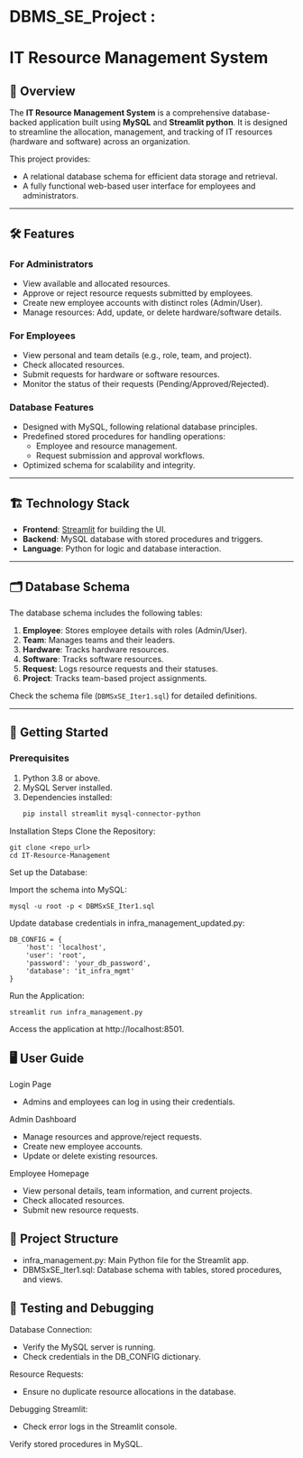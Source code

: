 # DBMS_SE_Project :

# IT Resource Management System

## 📖 Overview
The **IT Resource Management System** is a comprehensive database-backed application built using **MySQL** and **Streamlit python**. It is designed to streamline the allocation, management, and tracking of IT resources (hardware and software) across an organization.

This project provides:
- A relational database schema for efficient data storage and retrieval.
- A fully functional web-based user interface for employees and administrators.

---

## 🛠 Features
### **For Administrators**
- View available and allocated resources.
- Approve or reject resource requests submitted by employees.
- Create new employee accounts with distinct roles (Admin/User).
- Manage resources: Add, update, or delete hardware/software details.

### **For Employees**
- View personal and team details (e.g., role, team, and project).
- Check allocated resources.
- Submit requests for hardware or software resources.
- Monitor the status of their requests (Pending/Approved/Rejected).

### **Database Features**
- Designed with MySQL, following relational database principles.
- Predefined stored procedures for handling operations:
  - Employee and resource management.
  - Request submission and approval workflows.
- Optimized schema for scalability and integrity.

---

## 🏗 Technology Stack
- **Frontend**: [Streamlit](https://streamlit.io/) for building the UI.
- **Backend**: MySQL database with stored procedures and triggers.
- **Language**: Python for logic and database interaction.

---

## 🗂 Database Schema
The database schema includes the following tables:
1. **Employee**: Stores employee details with roles (Admin/User).
2. **Team**: Manages teams and their leaders.
3. **Hardware**: Tracks hardware resources.
4. **Software**: Tracks software resources.
5. **Request**: Logs resource requests and their statuses.
6. **Project**: Tracks team-based project assignments.

Check the schema file (`DBMSxSE_Iter1.sql`) for detailed definitions.

---

## 🚀 Getting Started
### Prerequisites
1. Python 3.8 or above.
2. MySQL Server installed.
3. Dependencies installed:
   ```bash
   pip install streamlit mysql-connector-python
   ```
Installation Steps
Clone the Repository:
```
git clone <repo_url>
cd IT-Resource-Management
```
Set up the Database:

Import the schema into MySQL:
```
mysql -u root -p < DBMSxSE_Iter1.sql
```
Update database credentials in infra_management_updated.py:
```
DB_CONFIG = {
    'host': 'localhost',
    'user': 'root',
    'password': 'your_db_password',
    'database': 'it_infra_mgmt'
}
```
Run the Application:
```
streamlit run infra_management.py
```
Access the application at http://localhost:8501.

## 🖥 User Guide
Login Page
* Admins and employees can log in using their credentials.
  
Admin Dashboard
* Manage resources and approve/reject requests.
* Create new employee accounts.
* Update or delete existing resources.
  
Employee Homepage
* View personal details, team information, and current projects.
* Check allocated resources.
* Submit new resource requests.
  
## 📂 Project Structure
* infra_management.py: Main Python file for the Streamlit app.
* DBMSxSE_Iter1.sql: Database schema with tables, stored procedures, and views.
  
## 🧪 Testing and Debugging
Database Connection:
* Verify the MySQL server is running.
* Check credentials in the DB_CONFIG dictionary.
  
Resource Requests:
* Ensure no duplicate resource allocations in the database.
  
Debugging Streamlit:
* Check error logs in the Streamlit console.
  
Verify stored procedures in MySQL.

